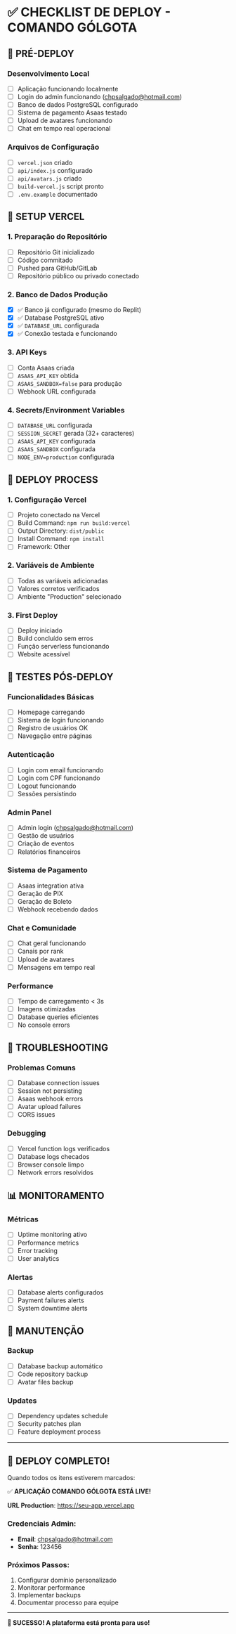 # ✅ CHECKLIST DE DEPLOY - COMANDO GÓLGOTA

## 🎯 PRÉ-DEPLOY

### Desenvolvimento Local
- [ ] Aplicação funcionando localmente
- [ ] Login do admin funcionando (chpsalgado@hotmail.com)
- [ ] Banco de dados PostgreSQL configurado
- [ ] Sistema de pagamento Asaas testado
- [ ] Upload de avatares funcionando
- [ ] Chat em tempo real operacional

### Arquivos de Configuração
- [ ] `vercel.json` criado
- [ ] `api/index.js` configurado
- [ ] `api/avatars.js` criado
- [ ] `build-vercel.js` script pronto
- [ ] `.env.example` documentado

## 🔧 SETUP VERCEL

### 1. Preparação do Repositório
- [ ] Repositório Git inicializado
- [ ] Código commitado
- [ ] Pushed para GitHub/GitLab
- [ ] Repositório público ou privado conectado

### 2. Banco de Dados Produção
- [x] ✅ Banco já configurado (mesmo do Replit)
- [x] ✅ Database PostgreSQL ativo
- [x] ✅ `DATABASE_URL` configurada
- [x] ✅ Conexão testada e funcionando

### 3. API Keys
- [ ] Conta Asaas criada
- [ ] `ASAAS_API_KEY` obtida
- [ ] `ASAAS_SANDBOX=false` para produção
- [ ] Webhook URL configurada

### 4. Secrets/Environment Variables
- [ ] `DATABASE_URL` configurada
- [ ] `SESSION_SECRET` gerada (32+ caracteres)
- [ ] `ASAAS_API_KEY` configurada
- [ ] `ASAAS_SANDBOX` configurada
- [ ] `NODE_ENV=production` configurada

## 🚀 DEPLOY PROCESS

### 1. Configuração Vercel
- [ ] Projeto conectado na Vercel
- [ ] Build Command: `npm run build:vercel`
- [ ] Output Directory: `dist/public`
- [ ] Install Command: `npm install`
- [ ] Framework: Other

### 2. Variáveis de Ambiente
- [ ] Todas as variáveis adicionadas
- [ ] Valores corretos verificados
- [ ] Ambiente "Production" selecionado

### 3. First Deploy
- [ ] Deploy iniciado
- [ ] Build concluído sem erros
- [ ] Função serverless funcionando
- [ ] Website acessível

## 🧪 TESTES PÓS-DEPLOY

### Funcionalidades Básicas
- [ ] Homepage carregando
- [ ] Sistema de login funcionando
- [ ] Registro de usuários OK
- [ ] Navegação entre páginas

### Autenticação
- [ ] Login com email funcionando
- [ ] Login com CPF funcionando
- [ ] Logout funcionando
- [ ] Sessões persistindo

### Admin Panel
- [ ] Admin login (chpsalgado@hotmail.com)
- [ ] Gestão de usuários
- [ ] Criação de eventos
- [ ] Relatórios financeiros

### Sistema de Pagamento
- [ ] Asaas integration ativa
- [ ] Geração de PIX
- [ ] Geração de Boleto
- [ ] Webhook recebendo dados

### Chat e Comunidade
- [ ] Chat geral funcionando
- [ ] Canais por rank
- [ ] Upload de avatares
- [ ] Mensagens em tempo real

### Performance
- [ ] Tempo de carregamento < 3s
- [ ] Imagens otimizadas
- [ ] Database queries eficientes
- [ ] No console errors

## 🔧 TROUBLESHOOTING

### Problemas Comuns
- [ ] Database connection issues
- [ ] Session not persisting
- [ ] Asaas webhook errors
- [ ] Avatar upload failures
- [ ] CORS issues

### Debugging
- [ ] Vercel function logs verificados
- [ ] Database logs checados
- [ ] Browser console limpo
- [ ] Network errors resolvidos

## 📊 MONITORAMENTO

### Métricas
- [ ] Uptime monitoring ativo
- [ ] Performance metrics
- [ ] Error tracking
- [ ] User analytics

### Alertas
- [ ] Database alerts configurados
- [ ] Payment failures alerts
- [ ] System downtime alerts

## 🔄 MANUTENÇÃO

### Backup
- [ ] Database backup automático
- [ ] Code repository backup
- [ ] Avatar files backup

### Updates
- [ ] Dependency updates schedule
- [ ] Security patches plan
- [ ] Feature deployment process

---

## 🎉 DEPLOY COMPLETO!

Quando todos os itens estiverem marcados:

✅ **APLICAÇÃO COMANDO GÓLGOTA ESTÁ LIVE!**

**URL Production**: https://seu-app.vercel.app

### Credenciais Admin:
- **Email**: chpsalgado@hotmail.com
- **Senha**: 123456

### Próximos Passos:
1. Configurar domínio personalizado
2. Monitorar performance
3. Implementar backups
4. Documentar processo para equipe

---

**🚀 SUCESSO! A plataforma está pronta para uso!**